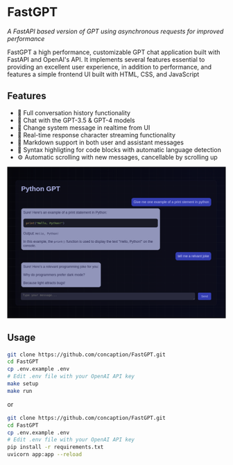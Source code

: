 # FastGPT
*A FastAPI based version of GPT using asynchronous requests for improved performance*

FastGPT a high performance, customizable GPT chat application built with FastAPI and OpenAI's API. It implements several features essential to providing an excellent user experience, in addition to performance, and features a simple frontend UI built with HTML, CSS, and JavaScript
## Features
- 📝 Full conversation history functionality
- 🤖 Chat with the GPT-3.5 & GPT-4 models
- 🧰 Change system message in realtime from UI
- 💬 Real-time response character streaming functionality
- 🧩 Markdown support in both user and assistant messages
- 🎨 Syntax highligting for code blocks with automatic language detection
- ⚙️ Automatic scrolling with new messages, cancellable by scrolling up 

![Screenshot](screenshot.png)
## Usage
```bash
git clone https://github.com/concaption/FastGPT.git
cd FastGPT
cp .env.example .env
# Edit .env file with your OpenAI API key
make setup
make run
```
or
```bash
git clone https://github.com/concaption/FastGPT.git
cd FastGPT
cp .env.example .env
# Edit .env file with your OpenAI API key
pip install -r requirements.txt
uvicorn app:app --reload
```
